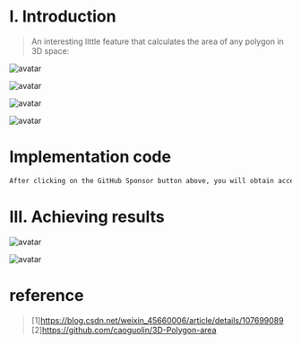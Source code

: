 #  I. Introduction 

>  An interesting little feature that calculates the area of any polygon in 3D space: 

![avatar]( 46fb90f0c90048a682c0089f681a2b8b.png) 

 ![avatar]( c543ae54a6924221ba08b27b3a704e8c.png) 

 ![avatar]( e58bb8d749e04e159a8b18a41b4927db.png) 

 ![avatar]( 2c4179c029214d96b3c2f471b3fea95d.png) 

#  Implementation code 

 ```python  
After clicking on the GitHub Sponsor button above, you will obtain access permissions to my private code repository ( https://github.com/slowlon/my_code_bar ) to view this blog code. By searching the code number of this blog, you can find the code you need, code number is: 2024020309574071815
 ```  
#  III. Achieving results 

![avatar]( 7dedab52211f4333980a64af4daba4aa.png) 

 ![avatar]( cd4d4fe7ed30455c9ac218838528f823.png) 

#  reference 

>  [1]https://blog.csdn.net/weixin_45660006/article/details/107699089 [2]https://github.com/caoguolin/3D-Polygon-area 

